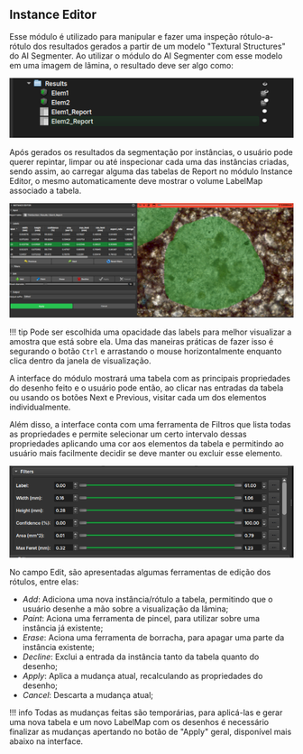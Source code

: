 ## Instance Editor

Esse módulo é utilizado para manipular e fazer uma inspeção rótulo-a-rótulo dos resultados gerados a partir de um modelo "Textural Structures" do AI Segmenter. Ao utilizar o módulo do AI Segmenter com esse modelo em uma imagem de lâmina, o resultado deve ser algo como:

![inputs](../assets/images/ThinSectionInstanceEditorInput.png)

Após gerados os resultados da segmentação por instâncias, o usuário pode querer repintar, limpar ou até inspecionar cada uma das instâncias criadas, sendo assim, ao carregar alguma das tabelas de Report no módulo Instance Editor, o mesmo automaticamente deve mostrar o volume LabelMap associado a tabela.

![modulo](../assets/images/ThinSectionInstanceEditorModulo.png)

!!! tip
	Pode ser escolhida uma opacidade das labels para melhor visualizar a amostra que está sobre ela. Uma das maneiras práticas de fazer isso é segurando o botão `Ctrl` e arrastando o mouse horizontalmente enquanto clica dentro da janela de visualização.

A interface do módulo mostrará uma tabela com as principais propriedades do desenho feito e o usuário pode então, ao clicar nas entradas da tabela ou usando os botões Next e Previous, visitar cada um dos elementos individualmente.

Além disso, a interface conta com uma ferramenta de Filtros que lista todas as propriedades e permite selecionar um certo intervalo dessas propriedades aplicando uma cor aos elementos da tabela e permitindo ao usuário mais facilmente decidir se deve manter ou excluir esse elemento.

![filtros](../assets/images/ThinSectionInstanceEditorFiltros.png)

No campo Edit, são apresentadas algumas ferramentas de edição dos rótulos, entre elas:
 - *Add*: Adiciona uma nova instância/rótulo a tabela, permitindo que o usuário desenhe a mão sobre a visualização da lâmina;
 - *Paint*: Aciona uma ferramenta de pincel, para utilizar sobre uma instância já existente;
 - *Erase*: Aciona uma ferramenta de borracha, para apagar uma parte da instância existente;
 - *Decline*: Exclui a entrada da instância tanto da tabela quanto do desenho;
 - *Apply*: Aplica a mudança atual, recalculando as propriedades do desenho;
 - *Cancel*: Descarta a mudança atual;

!!! info
	Todas as mudanças feitas são temporárias, para aplicá-las e gerar uma nova tabela e um novo LabelMap com os desenhos é necessário finalizar as mudanças apertando no botão de "Apply" geral, disponível mais abaixo na interface.